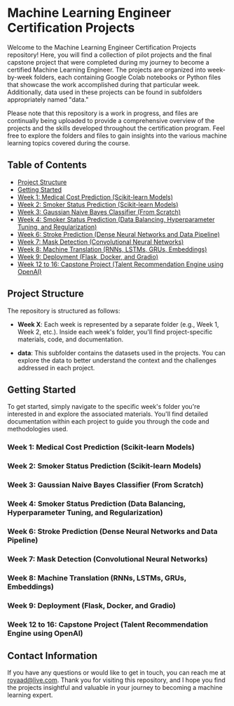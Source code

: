 # Machine Learning Engineer Certification Projects

Welcome to the Machine Learning Engineer Certification Projects repository! Here, you will find a collection of pilot projects and the final capstone project that were completed during my journey to become a certified Machine Learning Engineer. The projects are organized into week-by-week folders, each containing Google Colab notebooks or Python files that showcase the work accomplished during that particular week. Additionally, data used in these projects can be found in subfolders appropriately named "data."

Please note that this repository is a work in progress, and files are continually being uploaded to provide a comprehensive overview of the projects and the skills developed throughout the certification program. Feel free to explore the folders and files to gain insights into the various machine learning topics covered during the course.

## Table of Contents
- [Project Structure](#project-structure)
- [Getting Started](#getting-started)
- [Week 1: Medical Cost Prediction (Scikit-learn Models)](#week-1-medical-cost-prediction-scikit-learn-models)
- [Week 2: Smoker Status Prediction (Scikit-learn Models)](#week-2-smoker-status-prediction-scikit-learn-models)
- [Week 3: Gaussian Naive Bayes Classifier (From Scratch)](#week-3-gaussian-naive-bayes-classifier-from-scratch)
- [Week 4: Smoker Status Prediction (Data Balancing, Hyperparameter Tuning, and Regularization)](#week-4-smoker-status-prediction-data-balancing-hyperparameter-tuning-and-regularization)
- [Week 6: Stroke Prediction (Dense Neural Networks and Data Pipeline)](#week-6-stroke-prediction-dense-neural-networks-and-data-pipeline)
- [Week 7: Mask Detection (Convolutional Neural Networks)](#week-7-mask-detection-convolutional-neural-networks)
- [Week 8: Machine Translation (RNNs, LSTMs, GRUs, Embeddings)](#week-8-machine-translation-rnns-lstms-grus-embeddings)
- [Week 9: Deployment (Flask, Docker, and Gradio)](#week-9-deployment-flask-docker-and-gradio)
- [Week 12 to 16: Capstone Project (Talent Recommendation Engine using OpenAI)](#week-12-to-16-capstone-project-talent-recommendation-engine-using-openai)

## Project Structure

The repository is structured as follows:

- **Week X**: Each week is represented by a separate folder (e.g., Week 1, Week 2, etc.). Inside each week's folder, you'll find project-specific materials, code, and documentation.

- **data**: This subfolder contains the datasets used in the projects. You can explore the data to better understand the context and the challenges addressed in each project.

## Getting Started

To get started, simply navigate to the specific week's folder you're interested in and explore the associated materials. You'll find detailed documentation within each project to guide you through the code and methodologies used.

### Week 1: Medical Cost Prediction (Scikit-learn Models)

### Week 2: Smoker Status Prediction (Scikit-learn Models)

### Week 3: Gaussian Naive Bayes Classifier (From Scratch)

### Week 4: Smoker Status Prediction (Data Balancing, Hyperparameter Tuning, and Regularization)

### Week 6: Stroke Prediction (Dense Neural Networks and Data Pipeline)

### Week 7: Mask Detection (Convolutional Neural Networks)

### Week 8: Machine Translation (RNNs, LSTMs, GRUs, Embeddings)

### Week 9: Deployment (Flask, Docker, and Gradio)

### Week 12 to 16: Capstone Project (Talent Recommendation Engine using OpenAI)

## Contact Information

If you have any questions or would like to get in touch, you can reach me at royaad@live.com.
Thank you for visiting this repository, and I hope you find the projects insightful and valuable in your journey to becoming a machine learning expert.
